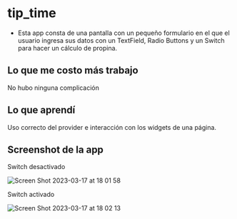 # tip_time

- Esta app consta de una pantalla con un pequeño formulario en el que el usuario ingresa sus datos con un TextField, Radio Buttons y un Switch para hacer un cálculo de propina.

## Lo que me costo más trabajo

No hubo ninguna complicación

## Lo que aprendí

Uso correcto del provider e interacción con los widgets de una página.

## Screenshot de la app

Switch desactivado

![Screen Shot 2023-03-17 at 18 01 58](https://user-images.githubusercontent.com/43918722/226072308-168024c8-1518-4222-b77b-3fb31d03f3b7.png)

Switch activado

![Screen Shot 2023-03-17 at 18 02 13](https://user-images.githubusercontent.com/43918722/226072328-d58836f6-ccab-4a06-909e-a4811c0dc039.png)
